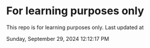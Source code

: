 # For learning purposes only
This repo is for learning purposes only.
Last updated at

Sunday, September 29, 2024 12:12:17 PM


